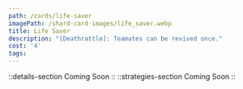 ```yaml
---
path: /cards/life-saver
imagePath: /shard-card-images/life_saver.webp
title: Life Saver
description: "[Deathrattle]: Teamates can be revived once."
cost: '4'
tags:
---
```

::details-section
Coming Soon
::
::strategies-section
Coming Soon
::